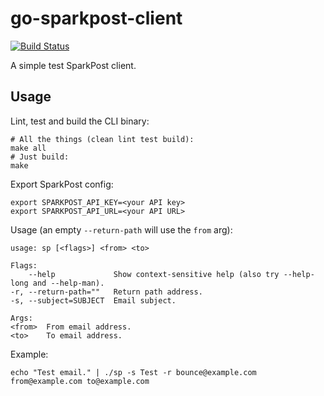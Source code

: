 # go-sparkpost-client

[![Build Status](https://travis-ci.org/jasonfriedland/go-sparkpost-client.svg?branch=master)](https://travis-ci.org/jasonfriedland/go-sparkpost-client)

A simple test SparkPost client.

## Usage

Lint, test and build the CLI binary:

    # All the things (clean lint test build):
    make all
    # Just build:
    make

Export SparkPost config:

    export SPARKPOST_API_KEY=<your API key>
    export SPARKPOST_API_URL=<your API URL>

Usage (an empty `--return-path` will use the `from` arg):

    usage: sp [<flags>] <from> <to>

    Flags:
        --help             Show context-sensitive help (also try --help-long and --help-man).
    -r, --return-path=""   Return path address.
    -s, --subject=SUBJECT  Email subject.

    Args:
    <from>  From email address.
    <to>    To email address.

Example:

    echo "Test email." | ./sp -s Test -r bounce@example.com from@example.com to@example.com
